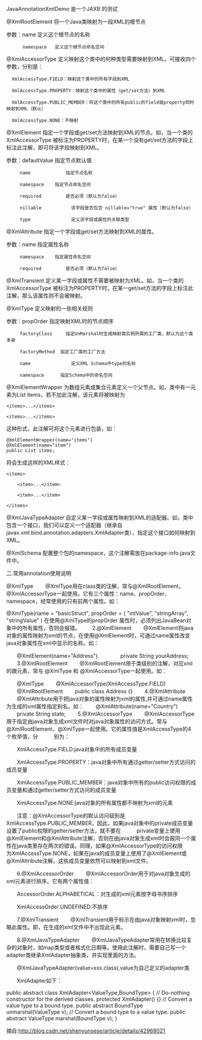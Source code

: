 JavaAnnotationXmlDemo 是一个JAXB 的测试



@XmlRootElement   将一个Java类映射为一段XML的根节点

参数：name            定义这个根节点的名称

          namespace   定义这个根节点命名空间

@XmlAccessorType  定义映射这个类中的何种类型需要映射到XML。可接收四个参数，分别是：

      XmlAccessType.FIELD：映射这个类中的所有字段到XML

      XmlAccessType.PROPERTY：映射这个类中的属性（get/set方法）到XML

      XmlAccessType.PUBLIC_MEMBER：将这个类中的所有public的field或property同时映射到XML（默认）

      XmlAccessType.NONE：不映射

@XmlElement  指定一个字段或get/set方法映射到XML的节点。如，当一个类的XmlAccessorType 被标注为PROPERTY时，在某一个没有get/set方法的字段上标注此注解，即可将该字段映射到XML。

参数：defaultValue  指定节点默认值

         name             指定节点名称

         namespace    指定节点命名空间

         required         是否必须（默认为false）

         nillable           该字段是否包含 nillable="true" 属性（默认为false）

         type               定义该字段或属性的关联类型



@XmlAttribute  指定一个字段或get/set方法映射到XML的属性。

参数：name             指定属性名称

         namespace    指定属性命名空间

         required         是否必须（默认为false）

@XmlTransient  定义某一字段或属性不需要被映射为XML。如，当一个类的XmlAccessorType 被标注为PROPERTY时，在某一get/set方法的字段上标注此注解，那么该属性则不会被映射。

@XmlType 定义映射的一些相关规则

参数：propOrder        指定映射XML时的节点顺序

         factoryClass     指定UnMarshal时生成映射类实例所需的工厂类，默认为这个类本身

         factoryMethod  指定工厂类的工厂方法

         name               定义XML Schema中type的名称

         namespace      指定Schema中的命名空间

@XmlElementWrapper  为数组元素或集合元素定义一个父节点。如，类中有一元素为List items，若不加此注解，该元素将被映射为

    <items>...</items>

    <items>...</items>

这种形式，此注解可将这个元素进行包装，如：

    @XmlElementWrapper(name="items")
    @XmlElement(name="item")
    public List items;

将会生成这样的XML样式：

    <items>

        <item>...</item>

        <item>...</item>

    </items>

@XmlJavaTypeAdapter  自定义某一字段或属性映射到XML的适配器。如，类中包含一个接口，我们可以定义一个适配器（继承自 javax.xml.bind.annotation.adapters.XmlAdapter类），指定这个接口如何映射到XML。

@XmlSchema 配置整个包的namespace，这个注解需放在package-info.java文件中。




二.常用annotation使用说明
 

@XmlType
　　@XmlType用在class类的注解，常与@XmlRootElement，@XmlAccessorType一起使用。它有三个属性：name、propOrder、namespace，经常使用的只有前两个属性。如：

@XmlType(name = "basicStruct", propOrder = {
    "intValue",
    "stringArray",
    "stringValue"
)
在使用@XmlType的propOrder 属性时，必须列出JavaBean对象中的所有属性，否则会报错。
　　2.@XmlElement
　　@XmlElement将java对象的属性映射为xml的节点，在使用@XmlElement时，可通过name属性改变java对象属性在xml中显示的名称。如：

　　@XmlElement(name="Address")　　
　　private String yourAddress;
　　3.@XmlRootElement
　　@XmlRootElement用于类级别的注解，对应xml的跟元素，常与 @XmlType 和 @XmlAccessorType一起使用。如：

　　@XmlType
　　@XmlAccessorType(XmlAccessType.FIELD)
　　@XmlRootElement
　　public class Address {}
　　4.@XmlAttribute
　　@XmlAttribute用于把java对象的属性映射为xml的属性,并可通过name属性为生成的xml属性指定别名。如：
　　@XmlAttribute(name="Country")
　　private String state;
　　5.@XmlAccessorType
　　@XmlAccessorType用于指定由java对象生成xml文件时对java对象属性的访问方式。常与@XmlRootElement、@XmlType一起使用。它的属性值是XmlAccessType的4个枚举值，分　　　别为：

　　XmlAccessType.FIELD:java对象中的所有成员变量

　　XmlAccessType.PROPERTY：java对象中所有通过getter/setter方式访问的成员变量

　　XmlAccessType.PUBLIC_MEMBER：java对象中所有的public访问权限的成员变量和通过getter/setter方式访问的成员变量

　　XmlAccessType.NONE:java对象的所有属性都不映射为xml的元素

　　注意：@XmlAccessorType的默认访问级别是XmlAccessType.PUBLIC_MEMBER，因此，如果java对象中的private成员变量设置了public权限的getter/setter方法，就不要在　　　private变量上使用@XmlElement和@XmlAttribute注解，否则在由java对象生成xml时会报同一个属性在java类里存在两次的错误。同理，如果@XmlAccessorType的访问权限　　　为XmlAccessType.NONE，如果在java的成员变量上使用了@XmlElement或@XmlAttribute注解，这些成员变量依然可以映射到xml文件。

　　6.@XmlAccessorOrder
　　@XmlAccessorOrder用于对java对象生成的xml元素进行排序。它有两个属性值：

　　AccessorOrder.ALPHABETICAL：对生成的xml元素按字母书序排序

　　XmlAccessOrder.UNDEFINED:不排序

　　7.@XmlTransient
　　@XmlTransient用于标示在由java对象映射xml时，忽略此属性。即，在生成的xml文件中不出现此元素。

　　8.@XmlJavaTypeAdapter
　　@XmlJavaTypeAdapter常用在转换比较复杂的对象时，如map类型或者格式化日期等。使用此注解时，需要自己写一个adapter类继承XmlAdapter抽象类，并实现里面的方法。

　　@XmlJavaTypeAdapter(value=xxx.class),value为自己定义的adapter类

　　XmlAdapter如下：

public abstract class XmlAdapter<ValueType,BoundType> {
    // Do-nothing constructor for the derived classes.
    protected XmlAdapter() {}
    // Convert a value type to a bound type.
    public abstract BoundType unmarshal(ValueType v);
    // Convert a bound type to a value type.
    public abstract ValueType marshal(BoundType v);
 }
 
 摘自:http://blog.csdn.net/shenyunsese/article/details/42969021
